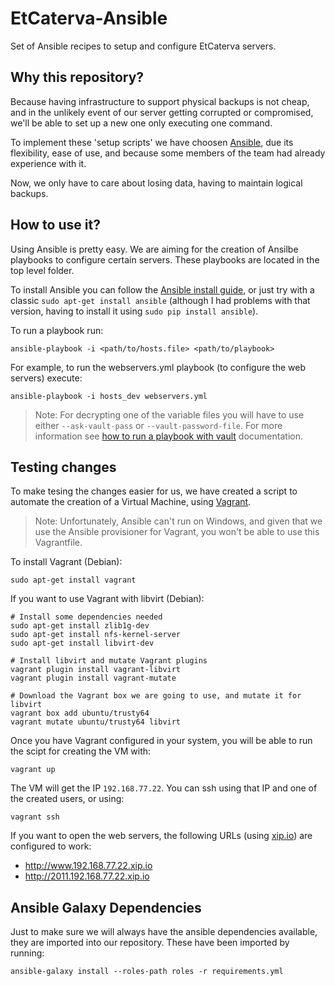 EtCaterva-Ansible
=================

Set of Ansible recipes to setup and configure EtCaterva servers.


Why this repository?
--------------------

Because having infrastructure to support physical backups is not cheap,
and in the unlikely event of our server getting corrupted or compromised, we'll
be able to set up a new one only executing one command.

To implement these 'setup scripts' we have choosen [Ansible], due its
flexibility, ease of use, and because some members of the team had already
experience with it.

Now, we only have to care about losing data, having to maintain logical backups.


How to use it?
--------------

Using Ansible is pretty easy. We are aiming for the creation of Ansilbe
playbooks to configure certain servers. These playbooks are located
in the top level folder.

To install Ansible you can follow the [Ansible install guide], or just try with
a classic `sudo apt-get install ansible` (although I had problems with that
version, having to install it using `sudo pip install ansible`).

To run a playbook run:

    ansible-playbook -i <path/to/hosts.file> <path/to/playbook>

For example, to run the webservers.yml playbook (to configure the web servers)
execute:

    ansible-playbook -i hosts_dev webservers.yml

> Note: For decrypting one of the variable files you will have to use either
> `--ask-vault-pass` or `--vault-password-file`. For more information see
> [how to run a playbook with vault] documentation.


Testing changes
---------------

To make tesing the changes easier for us, we have created a script to automate
the creation of a Virtual Machine, using [Vagrant].

> Note: Unfortunately, Ansible can't run on Windows, and given that we use the
> Ansible provisioner for Vagrant, you won't be able to use this Vagrantfile.

To install Vagrant (Debian):

    sudo apt-get install vagrant

If you want to use Vagrant with libvirt (Debian):

    # Install some dependencies needed
    sudo apt-get install zlib1g-dev
    sudo apt-get install nfs-kernel-server
    sudo apt-get install libvirt-dev

    # Install libvirt and mutate Vagrant plugins
    vagrant plugin install vagrant-libvirt
    vagrant plugin install vagrant-mutate

    # Download the Vagrant box we are going to use, and mutate it for libvirt
    vagrant box add ubuntu/trusty64
    vagrant mutate ubuntu/trusty64 libvirt

Once you have Vagrant configured in your system, you will be able to run the
scipt for creating the VM with:

    vagrant up

The VM will get the IP `192.168.77.22`. You can ssh using that IP and one of
the created users, or using:

    vagrant ssh

If you want to open the web servers, the following URLs (using [xip.io]) are
configured to work:
- <http://www.192.168.77.22.xip.io>
- <http://2011.192.168.77.22.xip.io>


Ansible Galaxy Dependencies
---------------------------

Just to make sure we will always have the ansible dependencies available, they
are imported into our repository. These have been imported by running:

    ansible-galaxy install --roles-path roles -r requirements.yml


[Ansible install guide]: http://docs.ansible.com/intro_installation.html
[Ansible]: http://docs.ansible.com/ansible/index.html
[how to run a playbook with vault]: http://docs.ansible.com/ansible/playbooks_vault.html#running-a-playbook-with-vault
[Vagrant]: https://docs.vagrantup.com/v2/
[xip.io]: http://xip.io/
